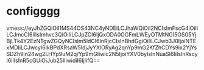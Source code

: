 # configggg


vmess://eyJhZGQiOiI1MS44OS43NC4yNDEiLCJhaWQiOiI2NCIsImFscG4iOiIiLCJmcCI6IiIsImhvc3QiOiIiLCJpZCI6IjQxODA0OGFmLWEyOTMtNGI5OS05YjBjLTk4Y2EzNTgwZGQyNCIsIm5ldCI6InRjcCIsInBhdGgiOiIiLCJwb3J0IjoiNTExMDIiLCJwcyI6IkBPdXRsaW5ldjJyYXlORyAg2qnYp9mG2KfZhCDYs9ix2YjYsSDZh9in24wg2LHYp9uM2q/Yp9mGIiwic2N5IjoiYXV0byIsInNuaSI6IiIsInRscyI6IiIsInR5cGUiOiJub25lIiwidiI6IjIifQ==
